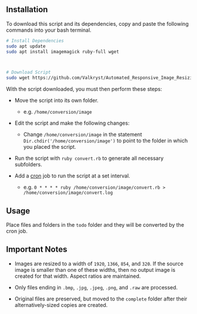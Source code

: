 ## Installation

To download this script and its dependencies, copy and paste the following commands into your bash terminal.

```bash
# Install Dependencies
sudo apt update
sudo apt install imagemagick ruby-full wget



# Download Script
sudo wget https://github.com/Valkryst/Automated_Responsive_Image_Resizing/blob/main/convert.rb
```

With the script downloaded, you must then perform these steps:

* Move the script into its own folder.
 
  * e.g. `/home/conversion/image`

* Edit the script and make the following changes:
 
  * Change `/home/conversion/image` in the statement  `Dir.chdir('/home/conversion/image')` to point to the folder in which you placed the script.

* Run the script with `ruby convert.rb` to generate all necessary subfolders.

* Add a [cron](https://en.wikipedia.org/wiki/Cron) job to run the script at a set interval.
 
  * e.g. `0 * * * * ruby /home/conversion/image/convert.rb > /home/conversion/image/convert.log`

## Usage

Place files and folders in the `todo` folder and they will be converted by the cron job.

## Important Notes

* Images are resized to a width of `1920`, `1366`, `854`, and `320`. If the source image is smaller than one of these widths, then no output image is created for that width. Aspect ratios are maintained.

* Only files ending in `.bmp`, `.jpg`, `.jpeg`, `.png`, and `.raw` are processed.

* Original files are preserved, but moved to the `complete` folder after their alternatively-sized copies are created.
